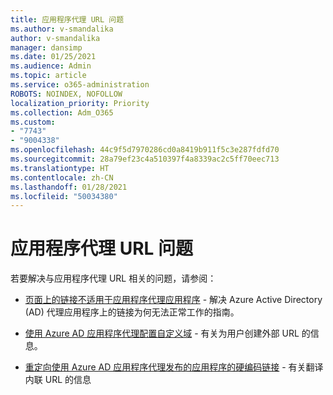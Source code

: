 ```yaml
---
title: 应用程序代理 URL 问题
ms.author: v-smandalika
author: v-smandalika
manager: dansimp
ms.date: 01/25/2021
ms.audience: Admin
ms.topic: article
ms.service: o365-administration
ROBOTS: NOINDEX, NOFOLLOW
localization_priority: Priority
ms.collection: Adm_O365
ms.custom:
- "7743"
- "9004338"
ms.openlocfilehash: 44c9f5d7970286cd0a8419b911f5c3e287fdfd70
ms.sourcegitcommit: 28a79ef23c4a510397f4a8339ac2c5ff70eec713
ms.translationtype: HT
ms.contentlocale: zh-CN
ms.lasthandoff: 01/28/2021
ms.locfileid: "50034380"
---
```

# <a name="application-proxy-url-issues"></a>应用程序代理 URL 问题

若要解决与应用程序代理 URL 相关的问题，请参阅：

- [页面上的链接不适用于应用程序代理应用程序](https://docs.microsoft.com/azure/active-directory/manage-apps/application-proxy-page-links-broken-problem) - 解决 Azure Active Directory (AD) 代理应用程序上的链接为何无法正常工作的指南。

- [使用 Azure AD 应用程序代理配置自定义域](https://docs.microsoft.com/azure/active-directory/manage-apps/application-proxy-configure-custom-domain) - 有关为用户创建外部 URL 的信息。

- [重定向使用 Azure AD 应用程序代理发布的应用程序的硬编码链接](https://docs.microsoft.com/azure/active-directory/manage-apps/application-proxy-configure-hard-coded-link-translation) - 有关翻译内联 URL 的信息

